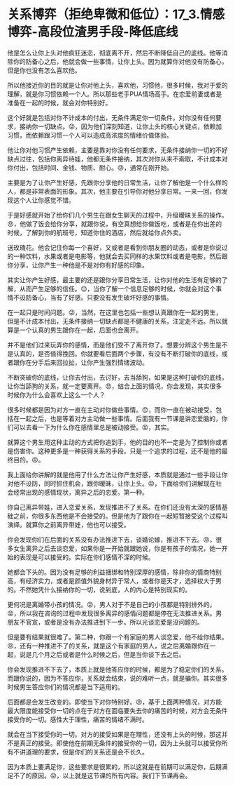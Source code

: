 # 关系博弈（拒绝卑微和低位）：17_3.情感博弈-高段位渣男手段-降低底线

他是怎么让你上头对他疯狂迷恋，彻底离不开，然后不断降低自己的底线。他等消除你的防备心之后，他就会做一些事情，让你上头。因为就算你对他没有防备心，但是你也没有怎么喜欢他。

所以他接近你的目的就是让你对他上头，喜欢他，习惯他，很多时候，我对于爱的理解，就是你习惯依赖一个人。所以那些老手PUA情场高手。在恋爱前妻或者是准备在一起的时候，就会对你特别好。

这个好就是包括对你不计成本的付出，无条件满足你一切条件。对你没有任何要求，接纳你一切缺点。😡，因为他们深刻知道，让你上头的核心关键点，依赖加习惯，而依赖跟习惯一个人可以造成高浓度的情绪价值体验。

他让你对他习惯产生依赖，主要是靠对你没有任何要求，无条件接纳你一切的不好缺点过往，包括你离异待娃，他都无条件接纳，其次对你从来不索取，不计成本对你付出，包括时间、金钱、物质、耐心。😡，通常在刚开始。

主要是为了让你产生好感，先跟你分享他的日常生活，让你了解他是一个什么样的人，都是非常表面的形象。其次，他主要在引导你对他分享日常。一来一回，你发现这个人让你感觉不错。

于是好感就开始了给你们几个男生在跟女生聊天的过程中，升级暧昧关系的操作。😡，他做了饭会给你分享，就跟你说，有空真想给你做饭吃，或者是在你出差的时候，了解到你的航班号，知道你住的酒店，然后就给你点外卖。

送玫瑰花。他会记住你每一个喜好，又或者是看到你朋友圈的动态，或者是你说过的一种饮料，水果或者是电影等，他就会去买同样的水果饮料或者是电影，然后跟你分享，让你产生一种他是不是对你有好感的印象。

其实让你产生好感，最主要的还是跟你分享日常生活，让你对他的生活有足够的了解，从而产生足够的信任。😊，当你了解一个信息足够的时候，你就会对这个事情不设防备心，当有了好感。只要没有发生破坏好感的事情。

在一起只是时间问题。😡，当然，在这里也包括一些想认真跟你在一起的男生，但是不计成本付出，无条件接纳一切缺点都是不健康的关系，注定走不远。所以就算是一个认真的男生跟你在一起，后面也会离开。

并不是他们过来玩弄你的感情，而是他们受不了离开你了。想要分辨这个男生是不是认真的，是否值得挽回。你就要看后面两个步骤，有没有不断打破你的底线，或者跟你在分手后来回拉扯，让你产生强烈情绪波动。

不断突破你的底线，让你去付出，去讨好，去当舔狗，如果是这种打破你的底线，让你当舔狗的关系，就一定要离开。😡，结合上面的情况，你会发现，其实很多时候你为什么会喜欢上这么一个人？

很多时候都是因为对方一直在主动对你做些事情。😊，而你一直在被动接受，包括在一起之后，也是等着对方主动做一些事情。后面我有一节课是讲恋爱脑的，你们可以去看一下为什么你在感情里总是被动接受。😡，其实。

就算这个男生用这种主动的方式把你追到手，他的目的也不一定是为了控制你或者是伤害你。这种更多是一种获得关系的手段，只是一个追求的过程，还不是他的最终目的。😡。

我上面给你讲解的就是他用了什么方法让你产生好感，本质就是通过一些手段让你对他不设防，同时抓住机会，跟你暧昧，让你上头。😡，下面给你们讲解现在社会经常出现的感情现状，离异之后的恋爱。第一种。

你自己离异带娃，进入恋爱关系，发现推进不了关系。在你们还没有太深的感情基础之前，你很多东西他是不会接受的。但是他为了跟你在一起短暂接受这个过程叫演绎。就算你之前离异带娃，他也可以接受。

你会发现你们在后面的关系没有办法推进下去，谈婚论嫁，推进不下去。😡，很多女生离异之后去谈恋爱，如果你是一开始就跟她说，你是有孩子的情况，她一开始的表现是可以接受的。实际在你们感情不深的时候。

她都会下头的。因为没有足够的利益捆绑和特别深厚的感情，除非你的情商特别高，有经济实力，或者是颜值外貌身材异于常人，或者你是天才，选择权大于男的。不然她凭什么接纳你的一切，说到底，人的内心是特别现实的。

更何况是离婚带小孩的情况。😡，男人对于不是自己的小孩都是特别排外的。😡，所以我在咨询的过程中发现很多离异的感情问题都是停在无法推进关系。男朋友不官宣，或者是没有办法推进到下一步。所以光谈恋爱是没问题的。

但是要有结果就很难了。第二种，你跟一个有家庭的男人谈恋爱，他不给你结果。😡，还有一种推进不了的关系，就是这个有家庭的男人，说之后离婚跟你在一起，说是几个月之后或者是什么时候之后，但是当你谈下去之后。

你会发现推进不下去了，本质上就是他答应你的时候，都是为了稳定你们的关系。而跟你说的，因为不答应你，关系就会结束，说的难听一点，就是骗你。其实很多时候男生答应你们的情况都是当下适用的。

后面都是会发生改变的。即使当下对你特别好。😡，基于上面两种情况，对方能最大限度能接受你一切的点在于对方在面临要失去你的痛苦的时候，对方会无条件接受你的一切。感性大于理性，痛苦的情绪不满时。

就会在当下接受你的一切。对方的接受如果是在理性，还没有上头的时候，那这并不是真正的接受。即使他在前期无条件的接受你的一切，因为上头就可以接受你所有不讲道理的要求，但是你们的关系还是会不长久。

因为本质上要满足你，这些要求是很累的，所以这就是在前期可以满足你，后期满足不了的原因。😡，以上就是这节课的所有内容。我们下节课再会。

